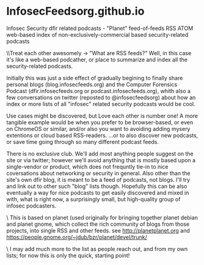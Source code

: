 # InfosecFeedsorg.github.io
Infosec Security dfir related podcasts - "Planet" feed-of-feeds RSS ATOM web-based index of non-exclusively-commercial based security-related podcasts


\\\Treat each other awesomely -> "What are RSS feeds?"  Well, in this case it's like a web-based podcather, or place to summarize and index all the security-related podcasts.  

Initially this was just a side effect of gradually begining to finally share personal blogs (blog.infosecfeeds.org) and the Computer Forensics Podcast (dfir.infosecfeeds.org or podcast.infosecfeeds.org), whith also a few conversations on twitter (reposted to  @infosecfeedsorg) about how an index or more lists of all "infosec" related security podcasts would be cool.

Use cases might be discovered, but Love each other is number one!  A more tangible example would be when you prefer to be browser-based, or even on ChromeOS or similar, and/or also you want to avoiding adding mysery extentions or cloud based RSS-readers. ...or to also discover new podcasts, or save time going through so many different podcast feeds. 

There is no exclusive club.  We'll add most anything people suggest on the site or via twitter; however we'll avoid anything that is mostly based upon a single-vendor or product, which does not frequntly tie-in to nice coversations about networking or security in general. Also other than the site's own dfir blog, it is meant to be a feed of podcasts, not blogs.  I'll try and link out to other such "blog" lists though. Hopefully this can be also eventually a way for nice podcasts to get easily discovered and mixed in with, what is right now, a surprisingly small, but high-quality group of infosec podcasters.  

\\ This is based on planet (used originally for bringing together planet debian and planet gnome, which collect the rich community of blogs from those projects, into single RSS and other feeds.  see http://planetplanet.org and https://people.gnome.org/~jdub/bzr/planet/devel/trunk/

\ I may add much more to the list as people reach out, and from my own lists; for now this is only the quick, starting point!
